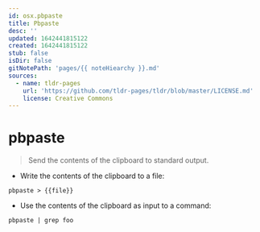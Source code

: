 ```yaml
---
id: osx.pbpaste
title: Pbpaste
desc: ''
updated: 1642441815122
created: 1642441815122
stub: false
isDir: false
gitNotePath: 'pages/{{ noteHiearchy }}.md'
sources:
  - name: tldr-pages
    url: 'https://github.com/tldr-pages/tldr/blob/master/LICENSE.md'
    license: Creative Commons
---
```

# pbpaste

> Send the contents of the clipboard to standard output.

- Write the contents of the clipboard to a file:

`pbpaste > {{file}}`

- Use the contents of the clipboard as input to a command:

`pbpaste | grep foo`

